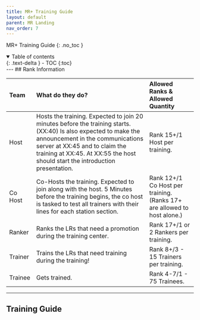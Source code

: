 ```yaml
---
title: MR+ Training Guide
layout: default
parent: MR Landing
nav_order: 7
---
```

MR+ Training Guide
{: .no_toc }

<details open markdown="block">
  <summary>
    Table of contents
  </summary>
  {: .text-delta }
- TOC
{:toc}
</details>
---
## Rank Information

| Team      | What do they do?        | Allowed Ranks & Allowed Quantity |
|:----------|:------------------------|:---------------------------------|
| Host      | Hosts the training. Expected to join 20 minutes before the training starts. (XX:40) Is also expected to make the announcement in the communications server at XX:45 and to claim the training at XX:45. At XX:55 the host should start the introduction presentation.| Rank 15+/1 Host per training.|
| Co Host      | Co-Hosts the training. Expected to join along with the host. 5 Minutes before the training begins, the co host is tasked to test all trainers with their lines for each station section.| Rank 12+/1 Co Host per training. (Ranks 17+ are allowed to host alone.) |
| Ranker      | Ranks the LRs that need a promotion during the training center. | Rank 17+/1 or 2 Rankers per training.   |
| Trainer     | Trains the LRs that need training during the training! | Rank 8+/3 - 15 Trainers per training.   |
| Trainee    | Gets trained. | Rank 4-7/1 - 75 Trainees. |

---

## Training Guide
